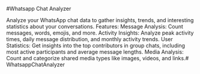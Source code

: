 #Whatsapp Chat Analyzer

Analyze your WhatsApp chat data to gather insights, trends, and interesting statistics about your conversations.
Features:
Message Analysis: Count messages, words, emojis, and more.
Activity Insights: Analyze peak activity times, daily message distribution, and monthly activity trends.
User Statistics: Get insights into the top contributors in group chats, including most active participants and average message lengths.
Media Analysis: Count and categorize shared media types like images, videos, and links.# WhatsappChatAnalyzer
